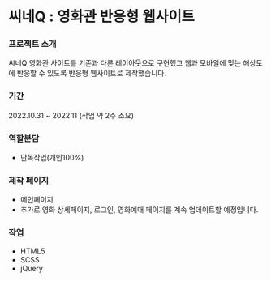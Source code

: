 # 씨네Q : 영화관 반응형 웹사이트

### 프로젝트 소개
씨네Q 영화관 사이트를 기존과 다른 레이아웃으로 구현했고 웹과 모바일에 맞는 해상도에 반응할 수 있도록 반응형 웹사이트로 제작했습니다. 

### 기간
2022.10.31 ~ 2022.11 (작업 약 2주 소요)

### 역할분담
- 단독작업(개인100%)

### 제작 페이지
- 메인페이지
- 추가로 영화 상세페이지, 로그인, 영화예매 페이지를 계속 업데이트할 예정입니다.

### 작업
- HTML5
- SCSS
- jQuery
